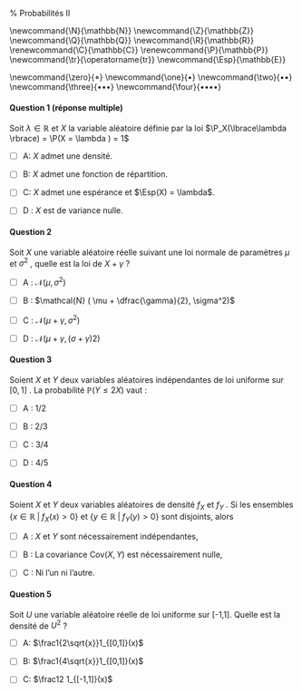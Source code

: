 % Probabilités II

<!-- LaTeX Macros -->
\newcommand{\N}{\mathbb{N}}
\newcommand{\Z}{\mathbb{Z}}
\newcommand{\Q}{\mathbb{Q}}
\newcommand{\R}{\mathbb{R}}
\renewcommand{\C}{\mathbb{C}}
\renewcommand{\P}{\mathbb{P}}
\newcommand{\tr}{\operatorname{tr}}
\newcommand{\Esp}{\mathbb{E}}

\newcommand{\zero}{$\mathord{\boldsymbol{\circ}}$}
\newcommand{\one}{$\mathord{\bullet}$}
\newcommand{\two}{$\mathord{\bullet}\mathord{\bullet}$}
\newcommand{\three}{$\mathord{\bullet}\mathord{\bullet}\mathord{\bullet}$}
\newcommand{\four}{$\mathord{\bullet}\mathord{\bullet}\mathord{\bullet}\mathord{\bullet}$}

#### Question 1 (réponse multiple)
Soit $\lambda \in\mathbb{R}$ et $X$ la variable aléatoire définie par la loi $\P_X(\lbrace\lambda \rbrace) = \P(X = \lambda ) = 1$

  - [ ] A: $X$ admet une densité.

  - [ ] B: $X$ admet une fonction de répartition.

  - [ ] C: $X$ admet une espérance et $\Esp(X) = \lambda$.
  
  - [ ] D : $X$ est de variance nulle.


#### Question 2
Soit $X$ une variable aléatoire réelle suivant une loi normale de paramètres $\mu$ et $\sigma^2$ , quelle est la loi de $X+\gamma$ ?

  - [ ]  A : $\mathcal{N}(\mu, \sigma^2)$

  - [ ]  B : $\mathcal{N} ( \mu + \dfrac{\gamma}{2}, \sigma^2)$

  - [ ]  C : $\mathcal{N} ( \mu + \gamma, \sigma^2)$

  - [ ]  D : $\mathcal{N}(\mu+\gamma,(\sigma+\gamma)2)$

#### Question 3 
Soient $X$ et $Y$ deux variables aléatoires indépendantes de loi uniforme sur $[0, 1]$ . La probabilité $\mathbb{P} (Y \leq 2X)$ vaut :

  - [ ]  A : 1/2

  - [ ]  B : 2/3

  - [ ]  C : 3/4

  - [ ]  D : 4/5

#### Question 4

Soient $X$ et $Y$ deux variables aléatoires de densité $f_X$ et $f_Y$ . Si les ensembles $\{x \in \mathbb{R} \; | \; f_X(x) > 0\}$ et $\{y \in \mathbb{R} \; | \; f_Y(y) > 0\}$ sont disjoints, alors

  - [ ] A : $X$ et $Y$ sont nécessairement indépendantes,

  - [ ] B : La covariance $\mathrm{Cov}(X, Y)$ est nécessairement nulle,

  - [ ] C : Ni l’un ni l’autre.

#### Question 5 

Soit $U$ une variable aléatoire réelle de loi uniforme sur [-1,1]. Quelle est la densité de $U^2$ ?

  - [ ] A: $\frac1{2\sqrt{x}}1_{[0,1]}(x)$

  - [ ] B: $\frac1{4\sqrt{x}}1_{[0,1]}(x)$

  - [ ] C: $\frac12 1_{[-1,1]}(x)$